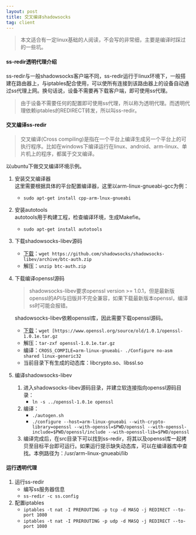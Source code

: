 ```yaml
---
layout: post
title: 交叉编译shadowsocks
tag: client
---
```


> 本文适合有一定linux基础的人阅读，不会写的非常细，主要是编译时踩过的一些坑。

#### ss-redir透明代理介绍
ss-redir与一般shadowsocks客户端不同，ss-redir运行于linux环境下，一般搭建在路由器上，与iptables配合使用，可以使所有连接到该路由器上的设备自动通过ss代理上网。换句话说，设备不需要再下载客户端，即可使用ss代理。

> 由于设备不需要任何的配置即可使用ss代理，所以称为透明代理。而透明代理依赖iptables的REDIRECT转发，所以叫ss-redir。

#### 交叉编译ss-redir
> 交叉编译(Cross compiling)是指在一个平台上编译生成另一个平台上的可执行程序。比如在windows下编译运行在linux、android、arm-linux、单片机上的程序，都属于交叉编译。

以ubuntu下做交叉编译环境示例。

1. 安装交叉编译器  
    这里需要根据具体的平台配置编译器，这里以arm-linux-gnueabi-gcc为例：  
    - `sudo apt-get install cpp-arm-lnux-gnueabi`

2. 安装autotools  
    autotools用于构建工程，检查编译环境，生成Makefie。  
    - `sudo apt-get install autotools`

3. 下载shadowsocks-libev源码  
    - [下载][ss-libev]：`wget https://github.com/shadowsocks/shadowsocks-libev/archive/btc-auth.zip`
    - 解压：`unzip btc-auth.zip`

4. 下载编译openssl源码  

    > shadowsocks-libev要求openssl version >= 1.0.1，但是最新版openssl的API与旧版并不完全兼容，如果下载最新版本openssl，编译ss时可能会报错。

    shadowsocks-libev依赖openssl库，因此需要下载openssl源码。  

    - [下载][openssl]：`wget [https://www.openssl.org/source/old/1.0.1/openssl-1.0.1e.tar.gz`
    - 解压：`tar-zxf openssl-1.0.1e.tar.gz`
    - 编译：`CROSS_COMPILE=arm-linux-gnueabi- ./Configure no-asm shared linux-generic32`
    - 当前目录下有生成的动态库：libcrypto.so、libssl.so

5. 编译shadowsocks-libev  
    1. 进入shadowsocks-libev源码目录，并建立软连接指向openssl源码目录：  
        - `ln -s ../openssl-1.0.1e openssl`
    2. 编译：  
        - `./autogen.sh`
        - `./configure --host=arm-linux-gnueabi --with-crypto-library=openssl --with-openssl=$PWD/openssl --with-openssl-include=$PWD/openssl/include --with-openssl-lib=$PWD/openssl`
    3. 编译完成后，在src目录下可以找到ss-redir，将其以及openssl库一起拷贝至目标平台即可运行。如果运行提示缺失动态库，可以在编译器库中查找。本例路径为：/usr/arm-linux-gnueabi/lib

#### 运行透明代理
1. 运行ss-redir  
    - 编写ss服务器信息
    - `ss-redir -c ss.config`
2. 配置iptables  
    - `iptables -t nat -I PREROUTING -p tcp -d MASQ -j REDIRECT --to-port 1080`
    - `iptables -t nat -I PREROUTING -p udp -d MASQ -j REDIRECT --to-port 1080`


[ss-libev]: https://github.com/shadowsocks/shadowsocks-libev/archive/btc-auth.zip
[openssl]: https://www.openssl.org/source/old/1.0.1/openssl-1.0.1e.tar.gz
